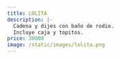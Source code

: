 ```yaml
---
title: LOLITA
description: |-
  Cadena y dijes con baño de rodio.
  Incluye caja y topitos.
price: 30000
image: /static/images/lolita.png
---
```

